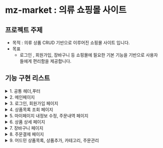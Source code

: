 # mz-market : 의류 쇼핑몰 사이트

## 프로젝트 주제

- 목적 : 의류 상품 CRUD 기반으로 이루어진 쇼핑몰 사이트 입니다.
- 목표
  - 로그인 , 회원가입, 장바구니 등 쇼핑몰에 필요한 기본 기능을 기반으로 사용자들에게 편리함을 제공합니다.

## 기능 구현 리스트

<details><summary>1. 공통 헤더,푸터</summary>

- 메뉴를 클릭하여 원하는 페이지로 이동이 가능합니다.
</details>

<details><summary>2. 메인페이지</summary>

- 상품배너 슬라이더를 통해 편리하게 배너 이미지 확인이 가능합니다.
- 인기 상품 및 신상품을 확인이 가능합니다.
</details>

<details><summary>3. 로그인, 회원가입 페이지</summary>

- 로그인 페이지는 이메일 형식과 비밀번호 형식 확인, 로그인 후 메인페이지로 이동합니다.
- 회원가입 페이지는 이메일 형식과 비밀번호 형식 확인, 이메일 인증 후 회원가입이 진행됩니다.
</details>

<details><summary>4. 상품목록 조회 페이지</summary>

- 카테고리 별 필터링으로 원하는 상품 조회가 가능합니다.
- 상품 이미지, 설명, 가격을 확인 할 수 있습니다.
</details>

<details><summary>5. 마이페이지 내정보 수정, 주문내역 페이지</summary>

- 내정보 수정 페이지는 이름, 이메일, 비밀번호 수정이 가능 합니다.
- 주문내역 페이지는 주문했던 상품목록이 조회가 되며 수정하고 삭제가 가능합니다.
</details>

<details><summary>6. 상품 상세 페이지</summary>

- 상품 리스트에서 원하는 상품을 클릭하면 해당 아이디에 상품과 상세 설명, 사이즈 선택 등 주문하기 전의 내용들을 확인 할 수 있습니다.
</details>

<details><summary>7. 장바구니 페이지</summary>

- 상품을 담았던 내역들을 확인하고 총 금액을 계산하여 안내 합니다.
</details>

<details><summary>8. 주문결제 페이지</summary>

- 배송정보를 입력하고 이름, 연락처, 이메일, 주소, 요청사항을 기입하여 주문합니다.
</details>

<details><summary>9. 어드민 상품목록, 상품추가, 카테고리, 주문관리</summary>

- 상품목록, 상품추가, 카테고리, 주문관리, 4가지 페이지로 구성이 되며 상품 및 카테고리 CRUD기능으로 이루어져 있습나다.
</details>
